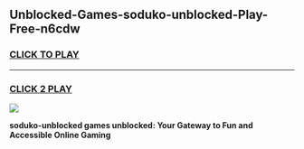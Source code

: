 
## Unblocked-Games-soduko-unblocked-Play-Free-n6cdw
<h3>
<a href="https://premium76.site?title=soduko-unblocked&ref=10A">CLICK TO PLAY</a></h3>
<hr>

<h3>
<a href="https://premium76.site?title=soduko-unblocked&ref=10A">CLICK 2 PLAY</a>
  
</h3>

<a href="https://premium76.site?title=soduko-unblocked&ref=10A"><img src="https://clearcache.store/games.png"></a>


**soduko-unblocked games unblocked: Your Gateway to Fun and Accessible Online Gaming**
